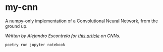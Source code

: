 # my-cnn
A numpy-only implementation of a Convolutional Neural Network, from the ground up.

*Written by Alejandro Escontrela for [this article](https://towardsdatascience.com/convolutional-neural-networks-from-the-ground-up-c67bb41454e1) on CNNs.*


`poetry run jupyter notebook`
